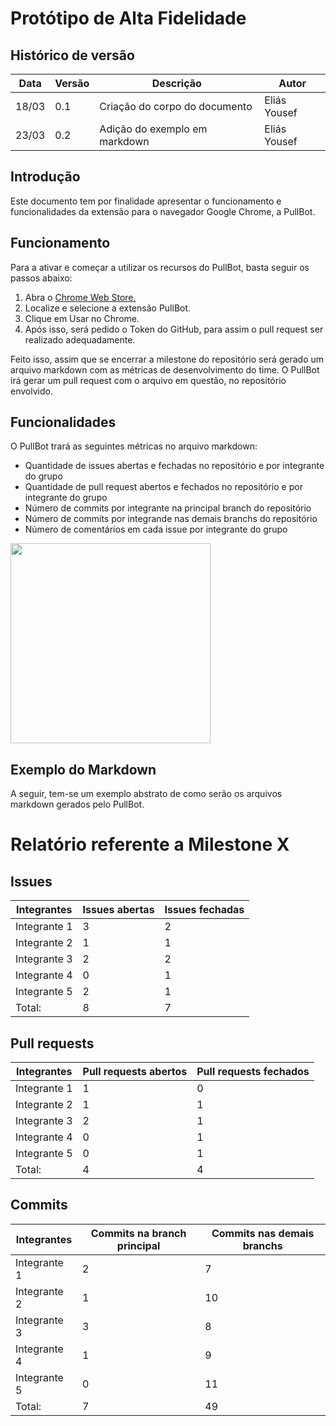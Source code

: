 # Protótipo de Alta Fidelidade

## Histórico de versão
Data | Versão | Descrição | Autor
--- | --- | --- | ---
18/03 | 0.1 | Criação do corpo do documento | Eliás Yousef
23/03 | 0.2 | Adição do exemplo em markdown | Eliás Yousef

## Introdução
Este documento tem por finalidade apresentar o funcionamento e funcionalidades da extensão para o navegador Google Chrome, a PullBot.

## Funcionamento
Para a ativar e começar a utilizar os recursos do PullBot, basta seguir os passos abaixo:
1. Abra o [Chrome Web Store.](https://chrome.google.com/webstore/category/extensions)
2. Localize e selecione a extensão PullBot.
3. Clique em Usar no Chrome.
4. Após isso, será pedido o Token do GitHub, para assim o pull request ser realizado adequadamente.

Feito isso, assim que se encerrar a milestone do repositório será gerado um arquivo markdown com as métricas de desenvolvimento do time. O PullBot irá gerar um pull request com o arquivo em questão, no repositório envolvido.

## Funcionalidades
O PullBot trará as seguintes métricas no arquivo markdown:

* Quantidade de issues abertas e fechadas no repositório e por integrante do grupo
* Quantidade de pull request abertos e fechados no repositório e por integrante do grupo
* Número de commits por integrante na principal branch do repositório
* Número de commits por integrande nas demais branchs do repositório
* Número de comentários em cada issue por integrante do grupo

<img src="imagens\funcionalidades_pullbot_alta_fidelidade.png" height="320px">

## Exemplo do Markdown
A seguir, tem-se um exemplo abstrato de como serão os arquivos markdown gerados pelo PullBot.

# Relatório referente a Milestone X

## Issues
Integrantes | Issues abertas | Issues fechadas
--- | --- | ---
Integrante 1 | 3 | 2
Integrante 2 | 1 | 1
Integrante 3 | 2 | 2
Integrante 4 | 0 | 1
Integrante 5 | 2 | 1
Total: | 8 | 7 

## Pull requests
Integrantes | Pull requests abertos | Pull requests fechados
--- | --- | ---
Integrante 1 | 1 | 0
Integrante 2 | 1 | 1
Integrante 3 | 2 | 1
Integrante 4 | 0 | 1
Integrante 5 | 0 | 1
Total: | 4 | 4 

## Commits
Integrantes | Commits na branch principal | Commits nas demais branchs
--- | --- | ---
Integrante 1 | 2 | 7
Integrante 2 | 1 | 10
Integrante 3 | 3 | 8
Integrante 4 | 1 | 9
Integrante 5 | 0 | 11
Total: | 7 | 49

